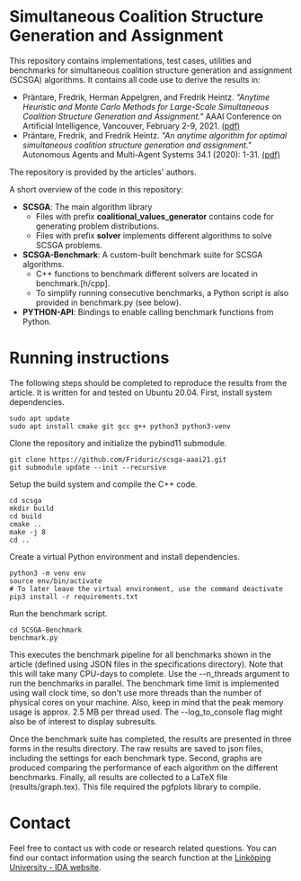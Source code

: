 # Simultaneous Coalition Structure Generation and Assignment

This repository contains implementations, test cases, utilities and benchmarks for simultaneous coalition structure generation and assignment (SCSGA) algorithms. It contains all code use to derive the results in:
- Präntare, Fredrik, Herman Appelgren, and Fredrik Heintz. *"Anytime Heuristic and Monte Carlo Methods for Large-Scale Simultaneous Coalition Structure Generation and Assignment."* AAAI Conference on Artificial Intelligence, Vancouver, February 2-9, 2021. [(pdf)](https://www.aaai.org/AAAI21Papers/AAAI-5046.PrantareF.pdf) 
- Präntare, Fredrik, and Fredrik Heintz. *"An anytime algorithm for optimal simultaneous coalition structure generation and assignment."* Autonomous Agents and Multi-Agent Systems 34.1 (2020): 1-31. [(pdf)](https://link.springer.com/content/pdf/10.1007/s10458-020-09450-1.pdf) 

The repository is provided by the articles' authors.

A short overview of the code in this repository:

- **SCSGA**: The main algorithm library
  - Files with prefix **coalitional_values_generator** contains code for generating problem distributions.
  - Files with prefix **solver** implements different algorithms to solve SCSGA problems.
- **SCSGA-Benchmark**: A custom-built benchmark suite for SCSGA algorithms.
  - C++ functions to benchmark different solvers are located in benchmark.\[h/cpp\].
  - To simplify running consecutive benchmarks, a Python script is also provided in benchmark.py (see below).
- **PYTHON-API**: Bindings to enable calling benchmark functions from Python.

# Running instructions

The following steps should be completed to reproduce the results from the article. It is written for and tested on Ubuntu 20.04. First, install system dependencies.
```
sudo apt update
sudo apt install cmake git gcc g++ python3 python3-venv
```

Clone the repository and initialize the pybind11 submodule.
```
git clone https://github.com/Friduric/scsga-aaai21.git
git submodule update --init --recursive
```

Setup the build system and compile the C++ code.
```
cd scsga
mkdir build
cd build
cmake ..
make -j 8
cd ..
```

Create a virtual Python environment and install dependencies.
```
python3 -m venv env
source env/bin/activate 
# To later leave the virtual environment, use the command deactivate
pip3 install -r requirements.txt
```

Run the benchmark script.
```
cd SCSGA-Benchmark
benchmark.py
```

This executes the benchmark pipeline for all benchmarks shown in the article (defined using JSON files in the specifications directory). Note that this will take many CPU-days to complete. Use the --n_threads argument to run the benchmarks in parallel. The benchmark time limit is implemented using wall clock time, so don't use more threads than the number of physical cores on your machine. Also, keep in mind that the peak memory usage is approx. 2.5 MB per thread used. The --log_to_console flag might also be of interest to display subresults.

Once the benchmark suite has completed, the results are presented in three forms in the results directory. The raw results are saved to json files, including the settings for each benchmark type. Second, graphs are produced comparing the performance of each algorithm on the different benchmarks. Finally, all results are collected to a LaTeX file (results/graph.tex). This file required the pgfplots library to compile.

# Contact

Feel free to contact us with code or research related questions. You can find our contact information using the search function at the [Linköping University - IDA website](https://www.ida.liu.se/department/contact/search_person.en.shtml).
